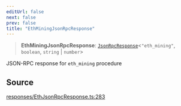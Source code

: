 ```yaml
---
editUrl: false
next: false
prev: false
title: "EthMiningJsonRpcResponse"
---
```


> **EthMiningJsonRpcResponse**: [`JsonRpcResponse`](/reference/jsonrpc/type-aliases/jsonrpcresponse/)\<`"eth_mining"`, `boolean`, `string` \| `number`\>

JSON-RPC response for `eth_mining` procedure

## Source

[responses/EthJsonRpcResponse.ts:283](https://github.com/evmts/tevm-monorepo/blob/main/packages/procedures-types/src/responses/EthJsonRpcResponse.ts#L283)
